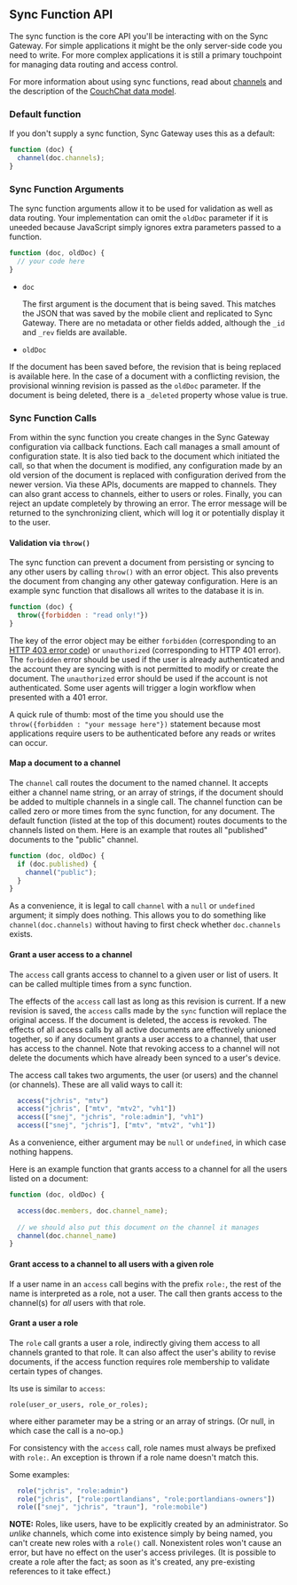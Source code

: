 ## Sync Function API

The sync function is the core API you'll be interacting with on the Sync Gateway. For simple applications it might be the only server-side code you need to write. For more complex applications it is still a primary touchpoint for managing data routing and access control.

For more information about using sync functions, read about [channels](#channels) and the description of the [CouchChat data model](https://github.com/couchbaselabs/CouchChat-iOS/wiki/Chat-App-Data-Model).

### Default function

If you don't supply a sync function, Sync Gateway uses this as a default:

```javascript
function (doc) {
  channel(doc.channels);
}
```

### Sync Function Arguments

The sync function arguments allow it to be used for validation as well as data routing. Your implementation can omit the `oldDoc` parameter if it is uneeded because JavaScript simply ignores extra parameters passed to a function.

```javascript
function (doc, oldDoc) {
  // your code here
}
```

* `doc`

  The first argument is the document that is being saved. This matches the JSON that was saved by the mobile client and replicated to Sync Gateway. There are no metadata or other fields added, although the `_id` and `_rev` fields are available.

* `oldDoc`

If the document has been saved before, the revision that is being replaced is available here. In the case of a document with a conflicting revision, the provisional winning revision is passed as the `oldDoc` parameter. If the document is being deleted, there is a `_deleted` property whose value is true. 


### Sync Function Calls

From within the sync function you create changes in the Sync Gateway configuration via callback functions. Each call manages a small amount of configuration state. It is also tied back to the document which initiated the call, so that when the document is modified, any configuration made by an old version of the document is replaced with configuration derived from the newer version. Via these APIs, documents are mapped to channels. They can also grant access to channels, either to users or roles. Finally, you can reject an update completely by throwing an error. The error message will be returned to the synchronizing client, which will log it or potentially display it to the user.

#### Validation via `throw()`

The sync function can prevent a document from persisting or syncing to any other users by calling `throw()` with an error object. This also prevents the document from changing any other gateway configuration. Here is an example sync function that disallows all writes to the database it is in.


```javascript
function (doc) {
  throw({forbidden : "read only!"})
}
```

The key of the error object may be either `forbidden` (corresponding to an [HTTP 403 error code](http://en.wikipedia.org/wiki/HTTP_403)) or `unauthorized` (corresponding to HTTP 401 error). The `forbidden` error should be used if the user is already authenticated and the account they are syncing with is not permitted to modify or create the document. The `unauthorized` error should be used if the account is not authenticated. Some user agents will trigger a login workflow when presented with a 401 error.

A quick rule of thumb: most of the time you should use the `throw({forbidden : "your message here"})` statement because most applications require users to be authenticated before any reads or writes can occur.

#### Map a document to a channel

The `channel` call routes the document to the named channel. It accepts either a channel name string, or an array of strings, if the document should be added to multiple channels in a single call. The channel function can be called zero or more times from the sync function, for any document. The default function (listed at the top of this document) routes documents to the channels listed on them. Here is an example that routes all "published" documents to the "public" channel.

```javascript
function (doc, oldDoc) {
  if (doc.published) {
    channel("public");
  } 
}
```

As a convenience, it is legal to call `channel` with a `null` or `undefined` argument; it simply does nothing. This allows you to do something like `channel(doc.channels)` without having to first check whether `doc.channels` exists.


#### Grant a user access to a channel
The `access` call grants access to channel to a given user or list of users. It can be called multiple times from a sync function.

The effects of the `access` call last as long as this revision is current. If a new revision is saved, the `access` calls made by the `sync` function will replace the original access. If the document is deleted, the access is revoked. The effects of all access calls by all active documents are effectively unioned together, so if any document grants a user access to a channel, that user has access to the channel. Note that revoking access to a channel will not delete the documents which have already been synced to a user's device.

The access call takes two arguments, the user (or users) and the channel (or channels). These are all valid ways to call it:

```javascript
  access("jchris", "mtv")
  access("jchris", ["mtv", "mtv2", "vh1"])
  access(["snej", "jchris", "role:admin"], "vh1")
  access(["snej", "jchris"], ["mtv", "mtv2", "vh1"])
```

As a convenience, either argument may be `null` or `undefined`, in which case nothing happens.

Here is an example function that grants access to a channel for all the users listed on a document:

```javascript
function (doc, oldDoc) {

  access(doc.members, doc.channel_name);
  
  // we should also put this document on the channel it manages
  channel(doc.channel_name)
}
```

#### Grant access to a channel to all users with a given role

If a user name in an `access` call begins with the prefix `role:`, the rest of the name is interpreted as a role, not a user. The call then grants access to the channel(s) for _all_ users with that role.

#### Grant a user a role

The `role` call grants a user a role, indirectly giving them access to all channels granted to that role. It can also affect the user's ability to revise documents, if the access function requires role membership to validate certain types of changes.

Its use is similar to `access`:

    role(user_or_users, role_or_roles);

where either parameter may be a string or an array of strings. (Or null, in which case the call is a no-op.)

For consistency with the `access` call, role names must always be prefixed with `role:`. An exception is thrown if a role name doesn't match this.

Some examples:

```javascript
  role("jchris", "role:admin")
  role("jchris", ["role:portlandians", "role:portlandians-owners"])
  role(["snej", "jchris", "traun"], "role:mobile")
```

**NOTE:** Roles, like users, have to be explicitly created by an administrator. So _unlike_ channels, which come into existence simply by being named, you can't create new roles with a `role()` call. Nonexistent roles won't cause an error, but have no effect on the user's access privileges. (It is possible to create a role after the fact; as soon as it's created, any pre-existing references to it take effect.)

